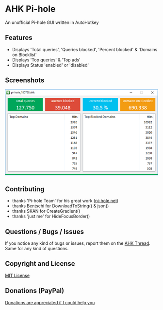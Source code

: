# AHK Pi-hole
An unofficial Pi-hole GUI written in AutoHotkey


## Features
* Displays 'Total queries', 'Queries blocked', 'Percent blocked' & 'Domains on Blocklist'
* Displays 'Top queries' & 'Top ads'
* Displays Status 'enabled' or 'disabled'


## Screenshots
![PiHole](img/pi-hole.png)


## Contributing
* thanks 'Pi-hole Team' for his great work ([pi-hole.net](https://pi-hole.net/))
* thanks Bentschi for DownloadToString() & json()
* thanks SKAN for CreateGradient()
* thanks 'just me' for HideFocusBorder()


## Questions / Bugs / Issues
If you notice any kind of bugs or issues, report them on the [AHK Thread](https://autohotkey.com/boards/viewtopic.php?t=52981). Same for any kind of questions.


## Copyright and License
[MIT License](LICENSE)


## Donations (PayPal)
[Donations are appreciated if I could help you](https://www.paypal.me/smithz)